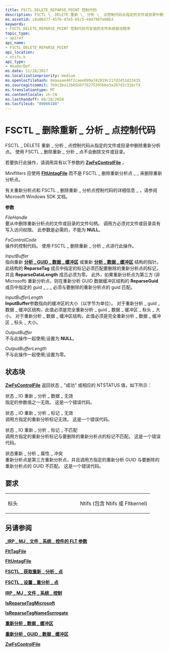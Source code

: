 ```yaml
---
title: FSCTL_DELETE_REPARSE_POINT 控制代码
description: FSCTL \_ DELETE 重新 \_ 分析 \_ 点控制代码从指定的文件或目录中删除重新分析点。 使用 FSCTL \_ 删除重新 \_ 分析 \_ 点不会删除文件或目录。
ms.assetid: c8a06477-457b-47e5-b5c5-48d798fe08b3
keywords:
- FSCTL_DELETE_REPARSE_POINT 控制代码可安装的文件系统驱动程序
topic_type:
- apiref
api_name:
- FSCTL_DELETE_REPARSE_POINT
api_location:
- ntifs.h
api_type:
- HeaderDef
ms.date: 11/28/2017
ms.localizationpriority: medium
ms.openlocfilehash: 04aaaae46f2caee099a742019c217d2451d23435
ms.sourcegitcommit: 7b9c3ba12b05bbf78275395bbe3a287d2c31bcf4
ms.translationtype: MT
ms.contentlocale: zh-CN
ms.lasthandoff: 08/28/2020
ms.locfileid: "89066188"
---
```

# <a name="fsctl_delete_reparse_point-control-code"></a>FSCTL \_ 删除重新 \_ 分析 \_ 点控制代码


FSCTL \_ DELETE 重新 \_ 分析 \_ 点控制代码从指定的文件或目录中删除重新分析点。 使用 FSCTL \_ 删除重新 \_ 分析 \_ 点不会删除文件或目录。

若要执行此操作，请调用具有以下参数的 [**ZwFsControlFile**](/previous-versions/ff566462(v=vs.85)) 。

Minifilters 应使用 [**FltUntagFile**](/windows-hardware/drivers/ddi/fltkernel/nf-fltkernel-fltuntagfile) 而不是 FSCTL \_ 删除重新分析点 \_ \_ 来删除重新分析点。

有关重新分析点和 FSCTL \_ 删除重新 \_ 分析点控制代码的详细信息 \_ ，请参阅 Microsoft Windows SDK 文档。

**参数**

<a href="" id="filehandle"></a>*FileHandle*  
要从中删除重新分析点的文件或目录的文件句柄。 调用方必须对文件或目录具有写入访问权限。 此参数是必需的，不能为 **NULL**。

<a href="" id="fscontrolcode"></a>*FsControlCode*  
操作的控制代码。 使用 FSCTL \_ 删除重新 \_ 分析 \_ 点进行此操作。

<a href="" id="inputbuffer"></a>*InputBuffer*  
指向重新 [**分析 \_ GUID \_ 数据 \_ 缓冲区**](/windows-hardware/drivers/ddi/ntifs/ns-ntifs-_reparse_guid_data_buffer) 或重新 [**分析 \_ 数据 \_ 缓冲区**](/windows-hardware/drivers/ddi/ntifs/ns-ntifs-_reparse_data_buffer) 结构的指针。 此结构的 **ReparseTag** 成员中指定的标记必须匹配要删除的重新分析点的标记，并且 **ReparseDataLength** 成员必须为零。 此外，如果重新分析点为第三方 (非 Microsoft) 重新分析点，则在重新分析 GUID 数据缓冲区结构的 **ReparseGuid** 成员中指定的 guid \_ \_ \_ 必须与要删除的重新分析点的 guid 匹配。

<a href="" id="inputbufferlength"></a>*InputBufferLength*  
**InputBuffer**参数指向的缓冲区的大小（以字节为单位）。 对于重新分析 \_ guid \_ 数据 \_ 缓冲区结构，此值必须是完全重新分析 \_ guid \_ 数据 \_ 缓冲区 \_ 标头 \_ 大小。 对于重新分析 \_ 数据 \_ 缓冲区结构，此值必须是完全重新分析 \_ 数据 \_ 缓冲区 \_ 标头 \_ 大小。

<a href="" id="outputbuffer"></a>*OutputBuffer*  
不与此操作一起使用;设置为 **NULL**。

<a href="" id="outputbufferlength"></a>*OutputBufferLength*  
不与此操作一起使用;设置为零。

<a name="status-block"></a>状态块
------------

[**ZwFsControlFile**](/previous-versions/ff566462(v=vs.85)) 返回状态 \_ "成功" 或相应的 NTSTATUS 值，如下所示：

<a href="" id="status-io-reparse-data-invalid"></a>状态 \_ IO 重新 \_ 分析 \_ 数据 \_ 无效  
指定的参数值之一无效。 这是一个错误代码。

<a href="" id="status-io-reparse-tag-invalid"></a>状态 \_ IO 重新 \_ 分析 \_ 标记 \_ 无效  
调用方指定的重新分析标记无效。 这是一个错误代码。

<a href="" id="status-io-reparse-tag-mismatch"></a>状态 \_ IO 重新 \_ 分析 \_ 标记 \_ 不匹配  
调用方指定的重新分析标记与要删除的重新分析点的标记不匹配。 这是一个错误代码。

<a href="" id="status-reparse-attribute-conflict"></a>状态重新 \_ 分析 \_ 属性 \_ 冲突  
重新分析点是第三方重新分析点，并且调用方指定的重新分析 GUID 与要删除的重新分析点的 GUID 不匹配。 这是一个错误代码。

<a name="requirements"></a>要求
------------

<table>
<colgroup>
<col width="50%" />
<col width="50%" />
</colgroup>
<tbody>
<tr class="odd">
<td align="left"><p>标头</p></td>
<td align="left">Ntifs (包含 Ntifs 或 Fltkernel) </td>
</tr>
</tbody>
</table>

## <a name="see-also"></a>另请参阅


[**\_IRP \_ MJ \_ 文件 \_ 系统 \_ 控件的 FLT 参数**](flt-parameters-for-irp-mj-file-system-control.md)

[**FltTagFile**](/windows-hardware/drivers/ddi/fltkernel/nf-fltkernel-flttagfile)

[**FltUntagFile**](/windows-hardware/drivers/ddi/fltkernel/nf-fltkernel-fltuntagfile)

[**FSCTL \_ 获取重新 \_ 分析 \_ 点**](fsctl-get-reparse-point.md)

[**FSCTL \_ 设置 \_ 重分析 \_ 点**](fsctl-set-reparse-point.md)

[**IRP \_ MJ \_ 文件 \_ 系统 \_ 控制**](irp-mj-file-system-control.md)

[**IsReparseTagMicrosoft**](/windows-hardware/drivers/ddi/ntifs/nf-ntifs-isreparsetagmicrosoft)

[**IsReparseTagNameSurrogate**](/windows-hardware/drivers/ddi/ntifs/nf-ntifs-isreparsetagnamesurrogate)

[**重新分析 \_ 数据 \_ 缓冲区**](/windows-hardware/drivers/ddi/ntifs/ns-ntifs-_reparse_data_buffer)

[**重新分析 \_ GUID \_ 数据 \_ 缓冲区**](/windows-hardware/drivers/ddi/ntifs/ns-ntifs-_reparse_guid_data_buffer)

[**ZwFsControlFile**](/previous-versions/ff566462(v=vs.85))

 

